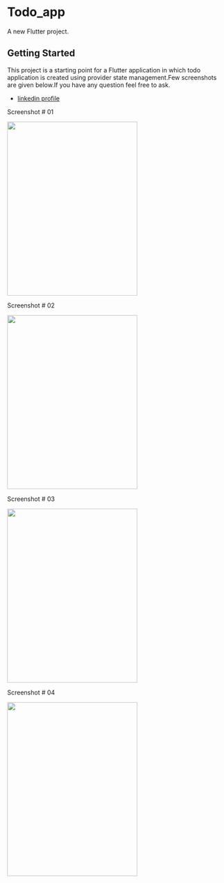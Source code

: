 # Todo_app

A new Flutter project.

## Getting Started

This project is a starting point for a Flutter application in which todo application is created using provider state management.Few screenshots are given below.If you have any question feel free to ask.
- [linkedin profile](https://www.linkedin.com/in/muhammad-shoaib-860b0a19a?lipi=urn%3Ali%3Apage%3Ad_flagship3_profile_view_base_contact_details%3B8auAYbbtRHGzOYIwCS6a5g%3D%3D)

Screenshot # 01

<img src="https://user-images.githubusercontent.com/66320156/146768802-50c3e490-94ed-48eb-bfb8-de650bcf5531.png" width="300" height="400">


Screenshot # 02

<img src="https://user-images.githubusercontent.com/66320156/146768803-ff5a6a5e-9fbb-4ae2-a31d-3ac5f8ed3a79.png" width="300" height="400">


Screenshot # 03

<img src="https://user-images.githubusercontent.com/66320156/146768819-ae885ecc-605d-44ae-92af-bfc742013001.png" width="300" height="400">


Screenshot # 04

<img src="https://user-images.githubusercontent.com/66320156/146768837-3ce3eb2e-3a21-403d-a5ed-bd77649408ec.png" width="300" height="400">
